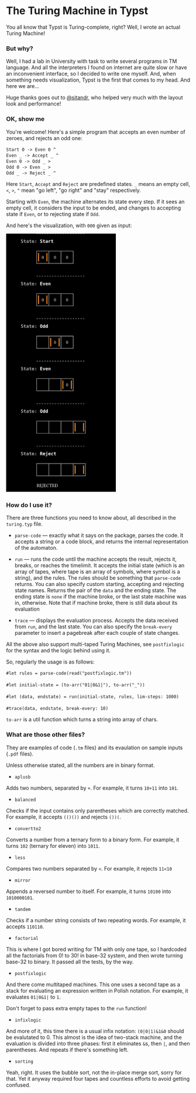 # The Turing Machine in Typst

You all know that Typst is Turing-complete, right? 
Well, I wrote an actual Turing Machine!

### But why?

Well, I had a lab in University with task to write several programs in TM language. 
And all the interpreters I found on internet are quite slow or have an inconvenient interface,
so I decided to write one myself.
And, when something needs visualization, Typst is the first that comes to my head.
And here we are... 

Huge thanks goes out to [@sitandr](https://github.com/sitandr), who helped very much with the layout look and performance!

### OK, show me

You're welcome! Here's a simple program that accepts an even number of zeroes, and rejects an odd one:

```
Start 0 -> Even 0 ^
Even _ -> Accept _ ^
Even 0 -> Odd _ >
Odd 0 -> Even _ >
Odd _ -> Reject _ ^
```

Here `Start`, `Accept` and `Reject` are predefined states. `_` means an empty cell, `<`, `>`, `^` mean "go left", "go right" and "stay" respectively.

Starting with `Even`, the machine alternates its state every step. If it sees an empty cell, it considers the input to be ended, 
and changes to accepting state if `Even`, or to rejecting state if `Odd`.

And here's the visualization, with `000` given as input:

<img src="./examples/zero.png" width="300" />

### How do I use it?

There are three functions you need to know about, all described in the `turing.typ` file.

+ `parse-code` &mdash; exactly what it says on the package, parses the code. 
 It accepts a string or a code block, and returns the internal representation of the automaton.

+ `run` &mdash; runs the code until the machine accepts the result, rejects it, breaks, or reaches the timelimit. 
It accepts the initial state (which is an array of tapes, where tape is an array of symbols, where symbol is a string), and the rules.
The rules should be something that `parse-code` returns.
You can also specify custom starting, accepting and rejecting state names. 
Returns the pair of the `data` and the ending state. 
The ending state is `none` if the machine broke, or the last state machine was in, otherwise. 
Note that if machine broke, there is still data about its evaluation

+ `trace` &mdash; displays the evaluation process. Accepts the data received from `run`, and the last state. You can also specify the `break-every` parameter to insert a pagebreak after each couple of state changes.

All the above also support multi-taped Turing Machines, 
see `postfixlogic` for the syntax and the logic behind using it.

So, regularly the usage is as follows:

```typ
#let rules = parse-code(read("postfixlogic.tm"))

#let initial-state = (to-arr("01|0&1|"), to-arr("_"))

#let (data, endstate) = run(initial-state, rules, lim-steps: 1000)

#trace(data, endstate, break-every: 10)
```

`to-arr` is a util function which turns a string into array of chars.

### What are those other files? 

They are examples of code (`.tm` files) and its evaulation on sample inputs (`.pdf` files).

Unless otherwise stated, all the numbers are in binary format.

+ `aplusb`

Adds two numbers, separated by `+`. For example, it turns `10+11` into `101`.

+ `balanced`

Checks if the input contains only parentheses which are correctly matched. For example, it accepts `(()())` and rejects `())(`.

+ `convertto2`

Converts a number from a ternary form to a binary form. 
For example, it turns `102` (ternary for eleven) into `1011`.

+ `less`

Compares two numbers separated by `<`. For example, it rejects `11<10`

+ `mirror`

Appends a reversed number to itself. For example, it turns `10100` into `1010000101`.

+ `tandem`

Checks if a number string consists of two repeating words. For example, it accepts  `110110`.

+ `factorial`

This is where I got bored writing for TM with only one tape, so I hardcoded all the factorials from 0! to 30! in base-32 system, and then wrote turning base-32 to binary. It passed all the tests, by the way.

+ `postfixlogic`

And there come multitaped machines. 
This one uses a second tape as a stack for evaluating an expression written in Polish notation. For example, it evaluates `01|0&1|` to `1`.

Don't forget to pass extra empty tapes to the `run` function!

+ `infixlogic`

And more of it, this time there is a usual infix notation: `(0|0|1)&1&0` should be evalutated to 0. This almost is the idea of two-stack machine, and the evaluation is divided into three phases: first it eliminates `&`s, then `|`, and then parentheses. 
And repeats if there's something left.

+ `sorting`

Yeah, right. It uses the bubble sort, not the in-place merge sort, sorry for that. Yet it anyway required four tapes and countless efforts to avoid getting confused.

